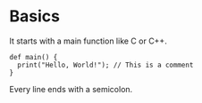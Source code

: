 # Basics

It starts with a main function like C or C++.

```
def main() {
  print("Hello, World!"); // This is a comment
}
```

Every line ends with a semicolon.

